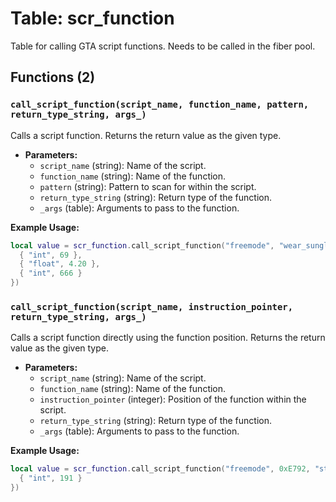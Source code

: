 # Table: scr_function

Table for calling GTA script functions. Needs to be called in the fiber pool.

## Functions (2)

### `call_script_function(script_name, function_name, pattern, return_type_string, args_)`

Calls a script function. Returns the return value as the given type.

- **Parameters:**
  - `script_name` (string): Name of the script.
  - `function_name` (string): Name of the function.
  - `pattern` (string): Pattern to scan for within the script.
  - `return_type_string` (string): Return type of the function.
  - `_args` (table): Arguments to pass to the function.

**Example Usage:**
```lua
local value = scr_function.call_script_function("freemode", "wear_sunglasses_at_night", "69 42 06 66", "bool", {
  { "int", 69 },
  { "float", 4.20 },
  { "int", 666 }
})
```

### `call_script_function(script_name, instruction_pointer, return_type_string, args_)`

Calls a script function directly using the function position. Returns the return value as the given type.

- **Parameters:**
  - `script_name` (string): Name of the script.
  - `function_name` (string): Name of the function.
  - `instruction_pointer` (integer): Position of the function within the script.
  - `return_type_string` (string): Return type of the function.
  - `_args` (table): Arguments to pass to the function.

**Example Usage:**
```lua
local value = scr_function.call_script_function("freemode", 0xE792, "string", {
  { "int", 191 }
})
```